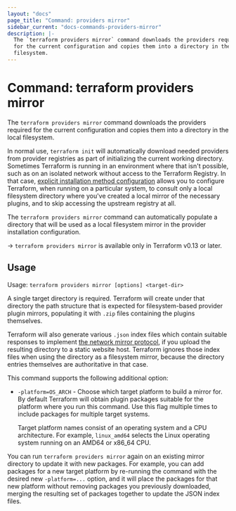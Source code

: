 ```yaml
---
layout: "docs"
page_title: "Command: providers mirror"
sidebar_current: "docs-commands-providers-mirror"
description: |-
  The `terraform providers mirror` command downloads the providers required
  for the current configuration and copies them into a directory in the local
  filesystem.
---
```


# Command: terraform providers mirror

The `terraform providers mirror` command downloads the providers required
for the current configuration and copies them into a directory in the local
filesystem.

In normal use, `terraform init` will automatically download needed providers
from provider registries as part of initializing the current working directory.
Sometimes Terraform is running in an environment where that isn't possible,
such as on an isolated network without access to the Terraform Registry. In
that case,
[explicit installation method configuration](/docs/cli/config/config-file.html#explicit-installation-method-configuration)
allows you to configure Terraform, when running on a particular system, to
consult only a local filesystem directory where you've created a local mirror
of the necessary plugins, and to skip accessing the upstream registry at all.

The `terraform providers mirror` command can automatically populate a directory
that will be used as a local filesystem mirror in the provider installation
configuration.

-> `terraform providers mirror` is available only in Terraform v0.13 or later.

## Usage

Usage: `terraform providers mirror [options] <target-dir>`

A single target directory is required. Terraform will create under that
directory the path structure that is expected for filesystem-based provider
plugin mirrors, populating it with `.zip` files containing the plugins
themselves.

Terraform will also generate various `.json` index files which contain suitable
responses to implement
[the network mirror protocol](/docs/internals/provider-network-mirror-protocol.html),
if you upload the resulting directory to a static website host. Terraform
ignores those index files when using the directory as a filesystem mirror,
because the directory entries themselves are authoritative in that case.

This command supports the following additional option:

- `-platform=OS_ARCH` - Choose which target platform to build a mirror for.
  By default Terraform will obtain plugin packages suitable for the platform
  where you run this command. Use this flag multiple times to include packages
  for multiple target systems.

  Target platform names consist of an operating system and a CPU
  architecture. For example, `linux_amd64` selects the Linux operating system
  running on an AMD64 or x86_64 CPU.

You can run `terraform providers mirror` again on an existing mirror directory
to update it with new packages. For example, you can add packages for a new
target platform by re-running the command with the desired new `-platform=...`
option, and it will place the packages for that new platform without removing
packages you previously downloaded, merging the resulting set of packages
together to update the JSON index files.
